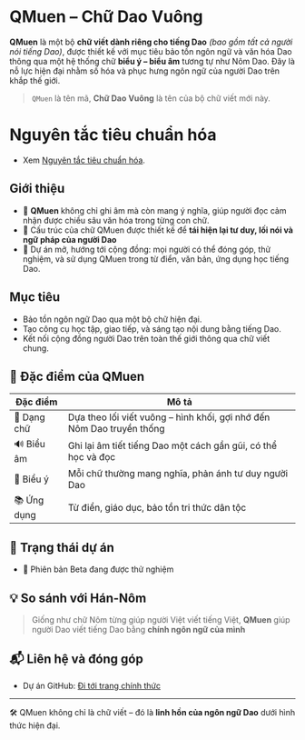 # QMuen – Chữ Dao Vuông

**QMuen** là một bộ **chữ viết dành riêng cho tiếng Dao** *(bao gồm tất cả người nói tiếng Dao)*, được thiết kế với mục tiêu bảo tồn ngôn ngữ và văn hóa Dao thông qua một hệ thống chữ **biểu ý – biểu âm** tương tự như Nôm Dao. Đây là nỗ lực hiện đại nhằm số hóa và phục hưng ngôn ngữ của người Dao trên khắp thế giới.
> `QMuen` là tên mã, **Chữ Dao Vuông** là tên của bộ chữ viết mới này.
# Nguyên tắc tiêu chuẩn hóa
- Xem [Nguyên tắc tiêu chuẩn hóa](qmuen-standard.md).
## Giới thiệu

- 📖 **QMuen** không chỉ ghi âm mà còn mang ý nghĩa, giúp người đọc cảm nhận được chiều sâu văn hóa trong từng con chữ.
- 🧬 Cấu trúc của chữ QMuen được thiết kế để **tái hiện lại tư duy, lối nói và ngữ pháp của người Dao**
- 🧭 Dự án mở, hướng tới cộng đồng: mọi người có thể đóng góp, thử nghiệm, và sử dụng QMuen trong từ điển, văn bản, ứng dụng học tiếng Dao.

## Mục tiêu

- Bảo tồn ngôn ngữ Dao qua một bộ chữ hiện đại.
- Tạo công cụ học tập, giao tiếp, và sáng tạo nội dung bằng tiếng Dao.
- Kết nối cộng đồng người Dao trên toàn thế giới thông qua chữ viết chung.

## 🔡 Đặc điểm của QMuen

| Đặc điểm    | Mô tả                                                                 |
| ----------- | --------------------------------------------------------------------- |
| 📐 Dạng chữ | Dựa theo lối viết vuông – hình khối, gợi nhớ đến Nôm Dao truyền thống |
| 🔊 Biểu âm  | Ghi lại âm tiết tiếng Dao một cách gần gũi, có thể học và đọc         |
| 💬 Biểu ý   | Mỗi chữ thường mang nghĩa, phản ánh tư duy người Dao                  |
| 📚 Ứng dụng | Từ điển, giáo dục, bảo tồn tri thức dân tộc                           |

## 📂 Trạng thái dự án

- 🚧 Phiên bản Beta đang được thử nghiệm

## 💡 So sánh với Hán-Nôm

> Giống như chữ Nôm từng giúp người Việt viết tiếng Việt, **QMuen** giúp người Dao viết tiếng Dao bằng **chính ngôn ngữ của mình**

## 📬 Liên hệ và đóng góp
- Dự án GitHub: [Đi tới trang chính thức](https://github.com/viducquan/Yao-Scripts/tree/main/QYao%20Scripts/QMuen%20Scripts)

---

🛠️ QMuen không chỉ là chữ viết – đó là **linh hồn của ngôn ngữ Dao** dưới hình thức hiện đại.
